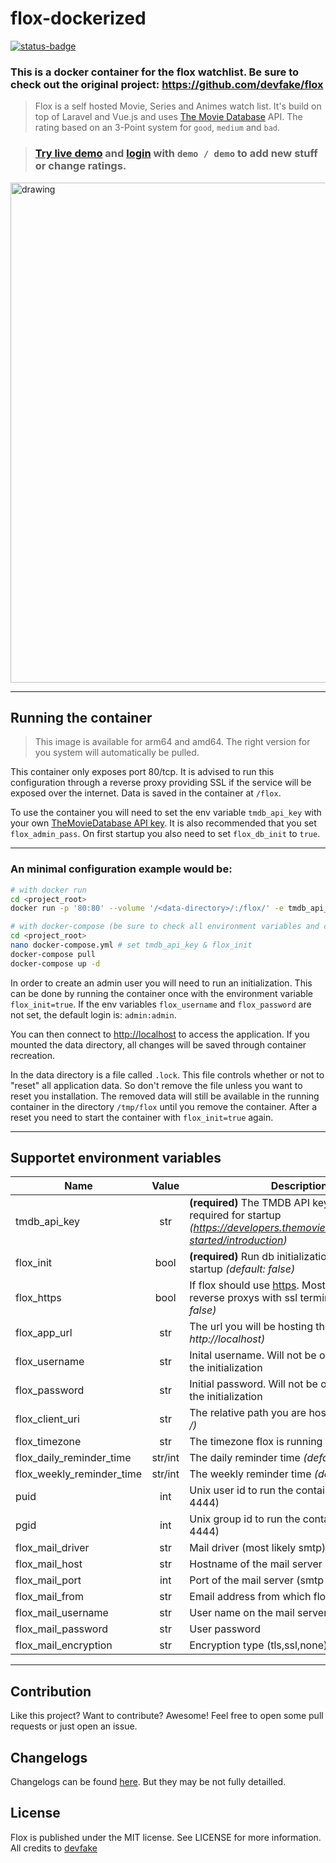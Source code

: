 # flox-dockerized

[![status-badge](https://ci.44net.ch/api/badges/olofvndrhr/flox-dockerized/status.svg)](https://ci.44net.ch/olofvndrhr/flox-dockerized)

### This is a docker container for the flox watchlist. Be sure to check out the original project: https://github.com/devfake/flox

> Flox is a self hosted Movie, Series and Animes watch list. It's build on top of Laravel and Vue.js and uses [The Movie Database](https://www.themoviedb.org/) API.
> The rating based on an 3-Point system for `good`, `medium` and `bad`.

> ### [Try live demo](https://flox-demo.pyxl.dev) and [login](https://flox-demo.pyxl.dev/login) with `demo / demo` to add new stuff or change ratings.

<img src="https://raw.githubusercontent.com/devfake/flox/master/public/assets/screenshot.jpg" alt="drawing" width="800"/>

---

## Running the container

> This image is available for arm64 and amd64. The right version for you system will automatically be pulled.

This container only exposes port 80/tcp. It is advised to run this configuration through a reverse proxy providing SSL if the service will be exposed over the internet. Data
is saved in the container at `/flox`.

To use the container you will need to set the env variable `tmdb_api_key` with your own [TheMovieDatabase API key](https://developers.themoviedb.org/3/getting-started/introduction). It is also recommended that you set `flox_admin_pass`. On first startup you also need to set `flox_db_init` to `true`.

---

### An minimal configuration example would be:

```bash
# with docker run
cd <project_root>
docker run -p '80:80' --volume '/<data-directory>/:/flox/' -e tmdb_api_key=<key> -e flox_db_init=true --name flox olofvndrhr/flox-dockerized:latest
```

```bash
# with docker-compose (be sure to check all environment variables and change when neccesary)
cd <project_root>
nano docker-compose.yml # set tmdb_api_key & flox_init
docker-compose pull
docker-compose up -d
```

In order to create an admin user you will need to run an initialization. This can be done by running the container once with the environment variable `flox_init=true`.
If the env variables `flox_username` and `flox_password` are not set, the default login is: `admin:admin`.

You can then connect to [http://localhost](http://localhost) to access the application.
If you mounted the data directory, all changes will be saved through container recreation.

In the data directory is a file called `.lock`. This file controls whether or not to "reset" all application data. So don't remove the file unless you want to reset you installation.
The removed data will still be available in the running container in the directory `/tmp/flox` until you remove the container. After a reset you need to start the container with `flox_init=true` again.

---

## Supportet environment variables

| Name                      |  Value  | Description                                                                                                                                    |
|---------------------------|:-------:|------------------------------------------------------------------------------------------------------------------------------------------------|
| tmdb_api_key              |   str   | **(required)** The TMDB API key to use - required for startup _(https://developers.themoviedb.org/3/getting-started/introduction)_             |
| flox_init                 |  bool   | **(required)** Run db initialization at container startup _(default: false)_                                                                   |
| flox_https                |  bool   | If flox should use [https](https://github.com/devfake/flox/issues/148). Mostly used for reverse proxys with ssl termination _(default: false)_ |
| flox_app_url              |   str   | The url you will be hosting the app on _(default: http://localhost)_                                                                           |
| flox_username             |   str   | Inital username. Will not be overwritten after the initialization                                                                              |
| flox_password             |   str   | Initial password. Will not be overwritten after the initialization                                                                             |
| flox_client_uri           |   str   | The relative path you are hosting on _(default: /)_                                                                                            |
| flox_timezone             |   str   | The timezone flox is running in _(default: UTC)_                                                                                               |
| flox_daily_reminder_time  | str/int | The daily reminder time _(default: 10:00)_                                                                                                     |
| flox_weekly_reminder_time | str/int | The weekly reminder time _(default: 20:00)_                                                                                                    |
| puid                      |   int   | Unix user id to run the container as (default 4444)                                                                                            |
| pgid                      |   int   | Unix group id to run the container as (default 4444)                                                                                           |
| flox_mail_driver          |   str   | Mail driver (most likely smtp)                                                                                                                 |
| flox_mail_host            |   str   | Hostname of the mail server                                                                                                                    |
| flox_mail_port            |   int   | Port of the mail server (smtp port)                                                                                                            |
| flox_mail_from            |   str   | Email address from which flox sends the mails                                                                                                  |
| flox_mail_username        |   str   | User name on the mail server                                                                                                                   |
| flox_mail_password        |   str   | User password                                                                                                                                  |
| flox_mail_encryption      |   str   | Encryption type (tls,ssl,none)                                                                                                                 |

---

## Contribution

Like this project? Want to contribute? Awesome! Feel free to open some pull requests or just open an issue.

## Changelogs

Changelogs can be found [here](https://github.com/olofvndrhr/flox-dockerized/blob/master/CHANGELOG.md). But they may be not fully detailled.

## License

Flox is published under the MIT license. See LICENSE for more information. All credits to [devfake](https://github.com/devfake/flox/releases)
